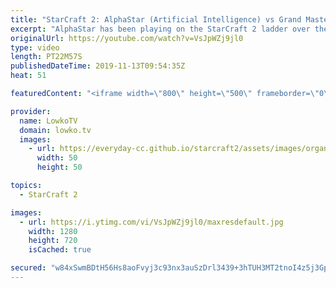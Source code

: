 ```yaml
---
title: "StarCraft 2: AlphaStar (Artificial Intelligence) vs Grand Master League!"
excerpt: "AlphaStar has been playing on the StarCraft 2 ladder over the last few months. Recently the Google DeepMind team that has been developing this artificial intelligence released a blog post, a research paper and a replay pack about the AI.  Get more videos & support my work: http://www.patreon.com/lowkotv"
originalUrl: https://youtube.com/watch?v=VsJpWZj9jl0
type: video
length: PT22M57S
publishedDateTime: 2019-11-13T09:54:35Z
heat: 51

featuredContent: "<iframe width=\"800\" height=\"500\" frameborder=\"0\" src=\"https://www.youtube.com/embed/VsJpWZj9jl0\" allow=\"accelerometer; autoplay; encrypted-media; gyroscope; picture-in-picture\" allowfullscreen></iframe>"

provider:
  name: LowkoTV
  domain: lowko.tv
  images:
    - url: https://everyday-cc.github.io/starcraft2/assets/images/organizations/lowko.tv-50x50.jpg
      width: 50
      height: 50

topics:
  - StarCraft 2

images:
  - url: https://i.ytimg.com/vi/VsJpWZj9jl0/maxresdefault.jpg
    width: 1280
    height: 720
    isCached: true

secured: "w84xSwmBDtH56Hs8aoFvyj3c93nx3auSzDrl3439+3hTUH3MT2tnoI4z5j3GpXc8kg5lG6b2JW9ZECZ+jS7u/YmXysDMg0hGAKTwv/+09rTp7J/xIK9LzbcBhanmaywrGpYVrx1QbTna0AUWT7PwUq7GkG6nJnEHl+ZWcHHHRsSb7lNsuJ2mJfR57CM5YjCuXZgkvX1VdxnZP9kFwQAlJKcwd2sVsbTJYbeLCsWY657//RNT90ry9BjkA5DQtgaMbzDaIhcnpG+uWxFF8qb/gcah8ibQ/VLvpiEUOlrOWgn/IgdPxLJYpXZaW9M/ww9e+lNhnn4RM/Ax6L3ahm3tjB5914mJRpVe1w1ASuPTDGbOeEVSQJeMrOkdta8tq7bDxiK/aiSTcnmyCabC3fveq70iEgneUNfl37wwQHzFJQQ=;TD3RwO7wcKC1XHaRL3dVYw=="
---
```


